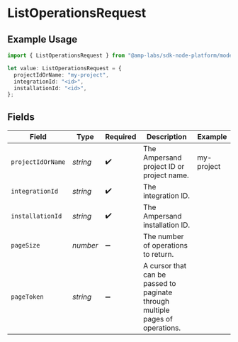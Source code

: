 # ListOperationsRequest

## Example Usage

```typescript
import { ListOperationsRequest } from "@amp-labs/sdk-node-platform/models/operations";

let value: ListOperationsRequest = {
  projectIdOrName: "my-project",
  integrationId: "<id>",
  installationId: "<id>",
};
```

## Fields

| Field                                                                         | Type                                                                          | Required                                                                      | Description                                                                   | Example                                                                       |
| ----------------------------------------------------------------------------- | ----------------------------------------------------------------------------- | ----------------------------------------------------------------------------- | ----------------------------------------------------------------------------- | ----------------------------------------------------------------------------- |
| `projectIdOrName`                                                             | *string*                                                                      | :heavy_check_mark:                                                            | The Ampersand project ID or project name.                                     | my-project                                                                    |
| `integrationId`                                                               | *string*                                                                      | :heavy_check_mark:                                                            | The integration ID.                                                           |                                                                               |
| `installationId`                                                              | *string*                                                                      | :heavy_check_mark:                                                            | The Ampersand installation ID.                                                |                                                                               |
| `pageSize`                                                                    | *number*                                                                      | :heavy_minus_sign:                                                            | The number of operations to return.                                           |                                                                               |
| `pageToken`                                                                   | *string*                                                                      | :heavy_minus_sign:                                                            | A cursor that can be passed to paginate through multiple pages of operations. |                                                                               |